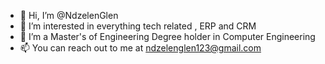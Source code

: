- 👋 Hi, I’m @NdzelenGlen
- 👀 I’m interested in everything tech related , ERP and CRM
- 🌱 I’m  a Master's of Engineering Degree holder  in Computer Engineering
- 📫 You can reach out to me at ndzelenglen123@gmail.com
